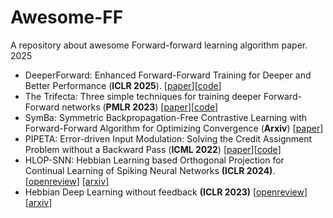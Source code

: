 # Awesome-FF
A repository about awesome Forward-forward learning algorithm paper. 
2025 
- DeeperForward: Enhanced Forward-Forward Training for Deeper and Better Performance (**ICLR 2025**). [[paper](https://openreview.net/pdf?id=kOYnXVQCtA)][[code](https://github.com/tobysunsun/deeperforward)]
- The Trifecta: Three simple techniques for training deeper Forward-Forward networks (**PMLR 2023**) [[paper](https://arxiv.org/abs/2311.18130)][[code](https://github.com/tdooms/trifecta)]
- SymBa: Symmetric Backpropagation-Free
Contrastive Learning with Forward-Forward
Algorithm for Optimizing Convergence (**Arxiv**) [[paper](https://arxiv.org/pdf/2303.08418)]
- PIPETA: Error-driven Input Modulation: Solving the Credit Assignment Problem without
a Backward Pass (**ICML 2022**) [[paper](https://arxiv.org/pdf/2201.11665)][[code](https://github.com/GiorgiaD/PEPITA)]
- HLOP-SNN: Hebbian Learning based Orthogonal Projection for Continual Learning of Spiking Neural Networks **(ICLR 2024)**. \[[openreview](https://openreview.net/forum?id=MeB86edZ1P)\] \[[arxiv](https://arxiv.org/abs/2402.11984)\]
- Hebbian Deep Learning without feedback **(ICLR 2023)** [[openreview](https://openreview.net/forum?id=8gd4M-_Rj1)] [[arxiv](https://openreview.net/pdf?id=8gd4M-_Rj1)]

